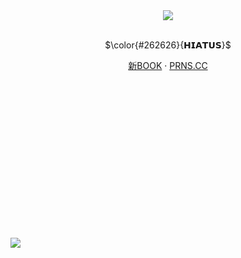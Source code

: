 <br /> <br /> <br /> <br /> <br /> <br /> <br /> <br /> <br /> <br /> <br /> <br />
<div align="center">
 <img src="https://github.com/user-attachments/assets/8dab5692-9d06-4197-b664-6b8ed76c90fb"> <br /> <br />
 
 $\color{#262626}{𝗛𝗜𝗔𝗧𝗨𝗦}$

  [新BOOK](https://easyliving.atabook.org/) · [PRNS.CC](https://pronouns.cc/@sbcl) <br /> <br /> <br />
 

</div>
<br /> <br /> <br /> <br /> <br /> <br /> <br /> <br /> <br /> <br /> <br /> <br />

[![](https://visitcount.itsvg.in/api?id=easyIiving&label=%E2%80%8E%20&color=12&icon=4&pretty=false)](https://visitcount.itsvg.in)
